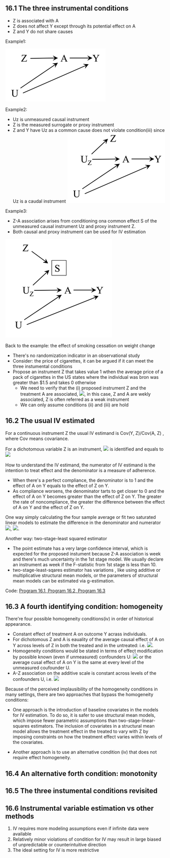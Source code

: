 ## 16.1 The three instrumental conditions
- Z is associated with A
- Z does not affect Y except through its potential effect on A
- Z and Y do not share causes

Example1: 

![image](/img/16_1.png)

Example2: 
- Uz is unmeasured causal instrument
- Z is the measured surrogate or proxy instrument
- Z and Y have Uz as a common cause does not violate condition(iii) since Uz is a caudal instrument
![image](/img/16_2.png)

Example3: 
- Z-A association arises from conditioning ona common effect S of the unmeasured causal instrument Uz and proxy instrument Z.
- Both causal and proxy instrument can be used for IV estimation

![image](/img/16_3.png)

Back to the example: the effect of smoking cessation on weight change
- There's no randomization indicator in an observational study
- Consider: the price of cigarettes, it can be argued if it can meet the three instumental conditions
- Propose an instrument Z that takes value 1 wthen the average price of a pack of cigarettes in the US states where the individual was bron was greater than $1.5 and takes 0 otherwise
  - We need to verify that the (i) proposed instrument Z and the treatment A are associated, <img src="https://render.githubusercontent.com/render/math?math=Pr[A=1|Z=1] - Pr[A=1|Z=0] =6%">, in this case, Z and A are wekly associated, Z is often referred as a weak instrument 
  - We can only assume conditions (ii) and (iii) are hold

## 16.2 The usual IV estimated
For a continuous instrument Z the usual IV estimand is Cov(Y, Z)/Cov(A, Z) , where Cov means covariance.

For a dichotomous variable Z is an instrument, <img src="https://render.githubusercontent.com/render/math?math=E[Y^{a=1}]-E[Y^{a=0}]"> is identified and equals to 
<img src="https://render.githubusercontent.com/render/math?math=(E[Y|Z=1]-E[Y|Z=0])/E[A|Z=1]-E[A|Z=0]">

How to understand the IV estimand, the numerator of IV estimand is the intention to treat effect and the denominator is a measure of adherence. 
- When there's a perfect compliance, the denominator is to 1 and the effect of A on Y equals to the effect of Z on Y. 
- As compliance worsens, the denominator tarts to get closer to 0 and the effect of A on Y becomes greater than the effect of Z on Y. The greater the rate of noncompliance, the greater the difference between the effect of A on Y and the effect of Z on Y. 

One way simply calculating the four sample average or fit two saturated linear models to estimate the difference in the denominator and numerator <img src="https://render.githubusercontent.com/render/math?math=E(A|Z) = \alpha_{0} %2B \alpha_{1}Z">, <img src="https://render.githubusercontent.com/render/math?math=E(Y|Z) = \alpha_{0} %2B \alpha_{1}Z">.

Another way: two-stage-least squared estimator
- The point estimate has a very large confidence interval, which is expected for the proposed instument because Z-A association is week and there's much uncertainty in the 1st stage model. We usually declare an instrument as week if the F-statistic from 1st stage is less than 10.
- two-stage-least-sqares estimator has variations , like using additive or multiplicative structural mean models, or the parameters of structural mean models can be estimated via g-estimation. 


Code: [Program 16.1, Program 16.2, Program 16.3](https://github.com/OrangeC93/Book_Causal_Inference_What_If/blob/main/code/chapter16.ipynb)

## 16.3 A fourth identifying condition: homogeneity
There're four possible homogeneity conditions(iv) in order of historical appearance.
-  Constant effect of treatment A on outcome Y acrass individuals.
-  For dichotomous Z and A is eauality of the average causal effect of A on Y across levels of Z in both the treated and in the untreated: i.e. <img src="https://render.githubusercontent.com/render/math?math=E[Y^{a=1}-Y^{a=0}|Z=1, A=a] = E[Y^{a=1}-Y^{a=0}|Z=0, A=a]">.
-  Homogeneity conditions would be stated in terms of effect modification by possible known (even if unmeasured) confounders U: <img src="https://render.githubusercontent.com/render/math?math=E[Y^{a=1}|U] - E[Y^{a=0}|U]= E[Y^{a=1}-Y^{a=0}]"> or the average cusal effect of A on Y is the same at every level of the unmeasured coufounder U.
-  A-Z association on the additive scale is constant across levels of the confounders U, i.e. <img src="https://render.githubusercontent.com/render/math?math=E[A|Z=1,U] - E[A|Z=0,U]= E[A|Z=1] - E[A|Z=0]">

Because of the perceived implausibility of the homogeneity conditions in many settings, there are two approaches that bypass the homogeneity conditions:
- One approach is the introduction of baseline covariates in the models for IV estimation. To do so, it is safer to use structural mean models, which impose fewer parametric assumptions than two-stage-linear-squares estimators. The inclusion of covariates in a structural mean model allows the treatment effect in the treated to vary with Z by imposing constraints on how the treatment effect varies within levels of the covariates.
 
- Another approach is to use an alternative condition (iv) that does not require effect homogeneity.



## 16.4 An alternative forth condition: monotonity
## 16.5 The three instumental conditions revisited
## 16.6 Instrumental variable estimation vs other methods
1. IV requires more modeling assumptions even if infinite data were available
2. Relatively minor violations of condition for IV may result in large biased of unpredictable or counterintuitive direction
3. The ideal setting for IV is more restrictive
